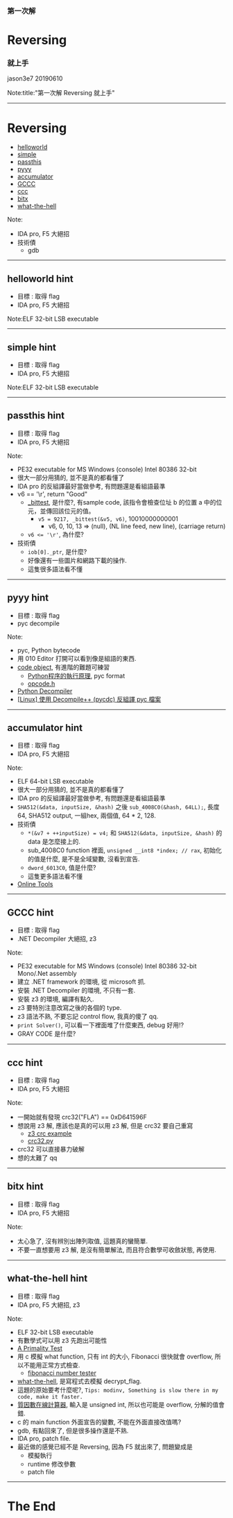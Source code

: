 ### 第一次解 
# Reversing
### 就上手

jason3e7 20190610

Note:title:"第一次解 Reversing 就上手"

---

# Reversing
* [helloworld](#/2)
* [simple](#/3)
* [passthis](#/4)
* [pyyy](#/5)
* [accumulator](#/6)
* [GCCC](#/7)
* [ccc](#/8)
* [bitx](#/9)
* [what-the-hell](#/10)

Note:
* IDA pro, F5 大絕招
* 技術債
  * gdb

---

## helloworld hint
* 目標 : 取得 flag
* IDA pro, F5 大絕招

Note:ELF 32-bit LSB executable

---

## simple hint
* 目標 : 取得 flag
* IDA pro, F5 大絕招

Note:ELF 32-bit LSB executable

---

## passthis hint
* 目標 : 取得 flag
* IDA pro, F5 大絕招

Note:
* PE32 executable for MS Windows (console) Intel 80386 32-bit
* 很大一部分用猜的, 並不是真的都看懂了
* IDA pro 的反組譯最好當做參考, 有問題還是看組語最準
* v6 == '\r', return "Good"
  * [_bittest](https://docs.microsoft.com/zh-tw/cpp/intrinsics/bittest-bittest64?view=vs-2019), 是什麼?, 有sample code, 該指令會檢查位址 b 的位置 a 中的位元，並傳回該位元的值。
    * `v5 = 9217, _bittest(&v5, v6)`, 10010000000001
      * v6, 0, 10, 13 => (null), (NL line feed, new line), (carriage return)  
  * `v6 <= '\r'`, 為什麼?
* 技術債
  * `iob[0]._ptr`, 是什麼?
  * 好像還有一些圖片和網路下載的操作.
  * 這隻很多語法看不懂

---

## pyyy hint
* 目標 : 取得 flag
* pyc decompile

Note:
* pyc, Python bytecode
* 用 010 Editor 打開可以看到像是組語的東西.
* [code object](https://ctf-wiki.github.io/ctf-wiki/misc/other/pyc/), 有進階的難題可練習
  * [Python程序的執行原理](http://python.jobbole.com/84599/), pyc format
  * [opcode.h](https://github.com/python/cpython/blob/fc7df0e664198cb05cafd972f190a18ca422989c/Include/opcode.h)
* [Python Decompiler](https://python-decompiler.com/)
* [[Linux] 使用 Decompile++ (pycdc) 反組譯 pyc 檔案](https://ephrain.net/linux-%E4%BD%BF%E7%94%A8-decompile-pycdc-%E5%8F%8D%E7%B5%84%E8%AD%AF-pyc-%E6%AA%94%E6%A1%88/)

---

## accumulator hint
* 目標 : 取得 flag
* IDA pro, F5 大絕招

Note:
* ELF 64-bit LSB executable
* 很大一部分用猜的, 並不是真的都看懂了
* IDA pro 的反組譯最好當做參考, 有問題還是看組語最準
* `SHA512(&data, inputSize, &hash)` 之後 `sub_4008C0(&hash, 64LL);`, 長度 64, SHA512 output, 一組hex, 兩個值, 64 * 2, 128.
* 技術債
  * `*(&v7 + ++inputSize) = v4;` 和 `SHA512(&data, inputSize, &hash)` 的 data 是怎麼接上的.
  * sub_4008C0 function 裡面, `unsigned __int8 *index; // rax`, 初始化的值是什麼, 是不是全域變數, 沒看到宣告.
  * `dword_6013C0`, 值是什麼?
  * 這隻更多語法看不懂
* [Online Tools](https://emn178.github.io/online-tools/index.html)

---

## GCCC hint
* 目標 : 取得 flag
* .NET Decompiler 大絕招, z3

Note:
* PE32 executable for MS Windows (console) Intel 80386 32-bit Mono/.Net assembly
* 建立 .NET framework 的環境, 從 microsoft 抓.
* 安裝 .NET Decompiler 的環境, 不只有一套.
* 安裝 z3 的環境, 編譯有點久.
* z3 要特別注意改寫之後的各個的 type.
* z3 語法不熟, 不要忘記 control flow, 我真的傻了 qq.
* `print Solver()`, 可以看一下裡面堆了什麼東西, debug 好用!?
* GRAY CODE 是什麼?

---

## ccc hint
* 目標 : 取得 flag
* IDA pro, F5 大絕招

Note:
* 一開始就有發現 crc32("FLA") == 0xD641596F
* 想說用 z3 解, 應該也是真的可以用 z3 解, 但是 crc32 要自己重寫
  * [z3 crc example](https://gist.github.com/percontation/11310679)
  * [crc32.py](https://github.com/sam-b/z3-stuff/blob/master/crc32/crc32.py)
* crc32 可以直接暴力破解
* 想的太難了 qq

---

## bitx hint
* 目標 : 取得 flag
* IDA pro, F5 大絕招

Note:
* 太心急了, 沒有辨別出陣列取值, 這題真的蠻簡單.
* 不要一直想要用 z3 解, 是沒有簡單解法, 而且符合數學可收斂狀態, 再使用.

---

## what-the-hell hint
* 目標 : 取得 flag
* IDA pro, F5 大絕招, z3

Note:
* ELF 32-bit LSB executable
* 有數學式可以用 z3 先跑出可能性
* [A Primality Test](https://primes.utm.edu/curios/includes/primetest.php)
* 用 c 模擬 what function, 只有 int 的大小, Fibonacci 很快就會 overflow, 所以不能用正常方式檢查.
  * [fibonacci number tester ](https://onlinemathtools.com/test-fibonacci-number)
* [what-the-hell](https://www.cnblogs.com/WangAoBo/p/hackme_inndy_writeup.html#_label24), 是寫程式去模擬 decrypt_flag.
* 這題的原始要考什麼呢?, `Tips: modinv, Something is slow there in my code, make it faster.`
* [質因數在線計算器](http://www.ab126.com/shuxue/2822.html), 輸入是 unsigned int, 所以也可能是 overflow, 分解的值會錯.
* c 的 main function 外面宣告的變數, 不能在外面直接改值嗎?
* gdb, 有點回來了, 但是很多操作還是不熟.
* IDA pro, patch file. 
* 最近做的感覺已經不是 Reversing, 因為 F5 就出來了, 問題變成是
  * 模擬執行
  * runtime 修改參數
  * patch file

---

# The End